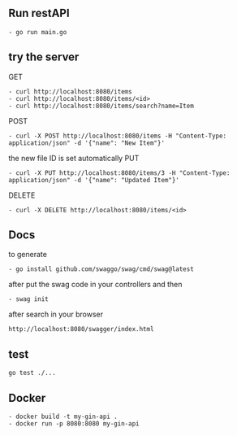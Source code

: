 ## Run restAPI
```
- go run main.go
```
## try the server
GET
```
- curl http://localhost:8080/items
- curl http://localhost:8080/items/<id>
- curl http://localhost:8080/items/search?name=Item
```
POST
```
- curl -X POST http://localhost:8080/items -H "Content-Type: application/json" -d '{"name": "New Item"}'
```
the new file ID is set automatically
PUT
```
- curl -X PUT http://localhost:8080/items/3 -H "Content-Type: application/json" -d '{"name": "Updated Item"}'
```
DELETE
```
- curl -X DELETE http://localhost:8080/items/<id>
```

## Docs
to generate
```
- go install github.com/swaggo/swag/cmd/swag@latest
```
after put the swag code in your controllers and then
```
- swag init
```

after search in your browser
```
http://localhost:8080/swagger/index.html
```

## test

```
go test ./...
```

## Docker

```
- docker build -t my-gin-api .
- docker run -p 8080:8080 my-gin-api
```
